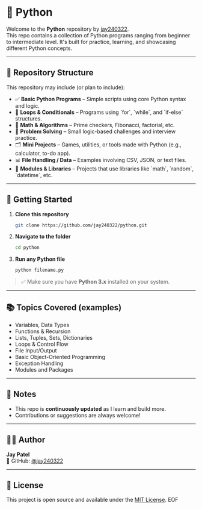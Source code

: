 # 🐍 Python

Welcome to the **Python** repository by [jay240322](https://github.com/jay240322).  
This repo contains a collection of Python programs ranging from beginner to intermediate level. It's built for practice, learning, and showcasing different Python concepts.

---

## 📁 Repository Structure

This repository may include (or plan to include):

- ✅ **Basic Python Programs** – Simple scripts using core Python syntax and logic.
- 🔁 **Loops & Conditionals** – Programs using \`for\`, \`while\`, and \`if-else\` structures.
- 🧮 **Math & Algorithms** – Prime checkers, Fibonacci, factorial, etc.
- 🧠 **Problem Solving** – Small logic-based challenges and interview practice.
- 🗂️ **Mini Projects** – Games, utilities, or tools made with Python (e.g., calculator, to-do app).
- 📊 **File Handling / Data** – Examples involving CSV, JSON, or text files.
- 🔌 **Modules & Libraries** – Projects that use libraries like \`math\`, \`random\`, \`datetime\`, etc.

---

## 🚀 Getting Started

1. **Clone this repository**
   ```bash
   git clone https://github.com/jay240322/python.git
   ```

2. **Navigate to the folder**
   ```bash
   cd python
   ```

3. **Run any Python file**
   ```bash
   python filename.py
   ```

> ✅ Make sure you have **Python 3.x** installed on your system.

---

## 📚 Topics Covered (examples)

- Variables, Data Types  
- Functions & Recursion  
- Lists, Tuples, Sets, Dictionaries  
- Loops & Control Flow  
- File Input/Output  
- Basic Object-Oriented Programming  
- Exception Handling  
- Modules and Packages

---

## 📌 Notes

- This repo is **continuously updated** as I learn and build more.
- Contributions or suggestions are always welcome!

---

## 🧑‍💻 Author

**Jay Patel**  
📍 GitHub: [@jay240322](https://github.com/jay240322)

---

## 📄 License

This project is open source and available under the [MIT License](LICENSE).
EOF
